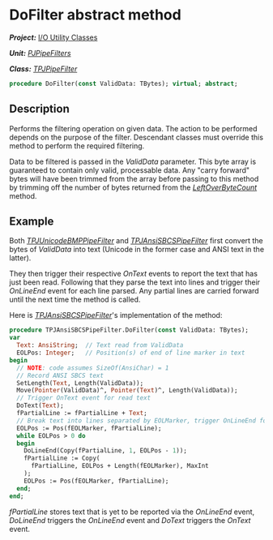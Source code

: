 # DoFilter abstract method

***Project:*** [I/O Utility Classes](../API.md)

***Unit:*** [_PJPipeFilters_](./PJPipeFilters.md)

***Class:*** [_TPJPipeFilter_](./TPJPipeFilter.md)

```pascal
procedure DoFilter(const ValidData: TBytes); virtual; abstract;
```

## Description

Performs the filtering operation on given data. The action to be performed depends on the purpose of the filter. Descendant classes must override this method to perform the required filtering.

Data to be filtered is passed in the _ValidData_ parameter. This byte array is guaranteed to contain only valid, processable data. Any "carry forward" bytes will have been trimmed from the array before passing to this method by trimming off the number of bytes returned from the [_LeftOverByteCount_](./TPJPipeFilter-LeftOverByteCount.md) method.

## Example

Both [_TPJUnicodeBMPPipeFilter_](./TPJUnicodeBMPPipeFilter.md) and [_TPJAnsiSBCSPipeFilter_](./TPJAnsiSBCSPipeFilter.md) first convert the bytes of _ValidData_ into text (Unicode in the former case and ANSI text in the latter).

They then trigger their respective _OnText_ events to report the text that has just been read. Following that they parse the text into lines and trigger their _OnLineEnd_ event for each line parsed. Any partial lines are carried forward until the next time the method is called.

Here is [_TPJAnsiSBCSPipeFilter_](./TPJAnsiSBCSPipeFilter.md)'s implementation of the method:

```pascal
procedure TPJAnsiSBCSPipeFilter.DoFilter(const ValidData: TBytes);
var
  Text: AnsiString;  // Text read from ValidData
  EOLPos: Integer;   // Position(s) of end of line marker in text
begin
  // NOTE: code assumes SizeOf(AnsiChar) = 1
  // Record ANSI SBCS text
  SetLength(Text, Length(ValidData));
  Move(Pointer(ValidData)^, Pointer(Text)^, Length(ValidData));
  // Trigger OnText event for read text
  DoText(Text);
  fPartialLine := fPartialLine + Text;
  // Break text into lines separated by EOLMarker, trigger OnLineEnd for each
  EOLPos := Pos(fEOLMarker, fPartialLine);
  while EOLPos > 0 do
  begin
    DoLineEnd(Copy(fPartialLine, 1, EOLPos - 1));
    fPartialLine := Copy(
      fPartialLine, EOLPos + Length(fEOLMarker), MaxInt
    );
    EOLPos := Pos(fEOLMarker, fPartialLine);
  end;
end;
```

_fPartialLine_ stores text that is yet to be reported via the _OnLineEnd_ event, _DoLineEnd_ triggers the _OnLineEnd_ event and _DoText_ triggers the _OnText_ event.
